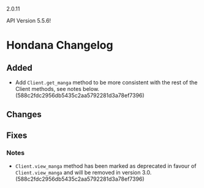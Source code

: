 2.0.11

API Version 5.5.6!

# Hondana Changelog

## Added
- Add `Client.get_manga` method to be more consistent with the rest of the Client methods, see notes below. (588c2fdc2956db5435c2aa5792281d3a78ef7396)

## Changes

## Fixes

### Notes
- `Client.view_manga` method has been marked as deprecated in favour of `Client.view_manga` and will be removed in version 3.0. (588c2fdc2956db5435c2aa5792281d3a78ef7396)
